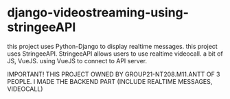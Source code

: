 # django-videostreaming-using-stringeeAPI
this project uses Python-Django to display realtime messages.
this project uses StringeeAPI.
StringeeAPI allows users to use realtime videocall.
a bit of JS, VueJS.
using VueJS to connect to API server.

IMPORTANT!
THIS PROJECT OWNED BY GROUP21-NT208.M11.ANTT OF 3 PEOPLE.
I MADE THE BACKEND PART (INCLUDE REALTIME MESSAGES, VIDEOCALL)

